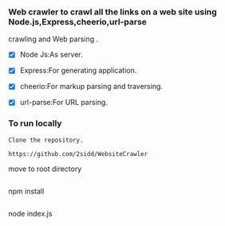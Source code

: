 ### Web crawler to crawl all the links on a web site using Node.js,Express,cheerio,url-parse

crawling and Web parsing . 

* [X] Node Js:As server.
* [X] Express:For generating application.
* [X] cheerio:For markup parsing and traversing.
* [X] url-parse:For URL parsing.


### To run locally

```
Clone the repository.
```
```
https://github.com/2sidd/WebsiteCrawler
```
move to root directory
```
```
npm install
```
```
node index.js
```